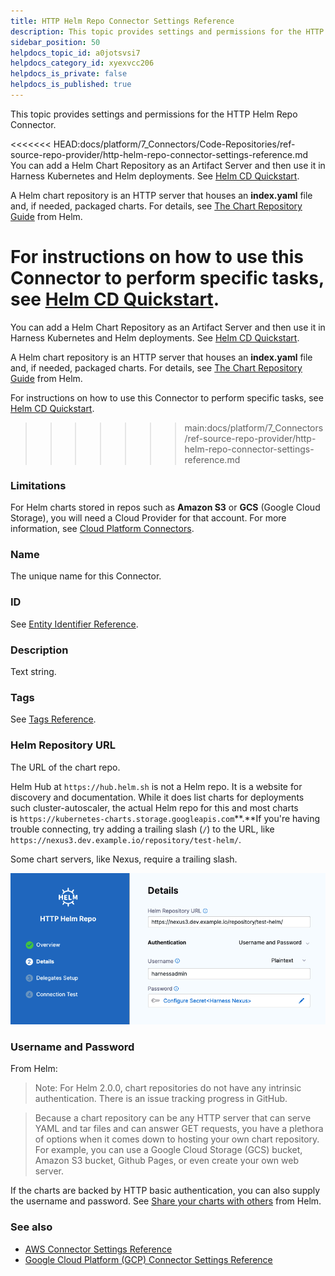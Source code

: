 ```yaml
---
title: HTTP Helm Repo Connector Settings Reference
description: This topic provides settings and permissions for the HTTP Helm Repo Connector.
sidebar_position: 50
helpdocs_topic_id: a0jotsvsi7
helpdocs_category_id: xyexvcc206
helpdocs_is_private: false
helpdocs_is_published: true
---
```


This topic provides settings and permissions for the HTTP Helm Repo Connector.

<<<<<<< HEAD:docs/platform/7_Connectors/Code-Repositories/ref-source-repo-provider/http-helm-repo-connector-settings-reference.md
You can add a Helm Chart Repository as an Artifact Server and then use it in Harness Kubernetes and Helm deployments. See [Helm CD Quickstart](../../../../continuous-delivery/onboard-cd/cd-quickstarts/helm-cd-quickstart.md).

A Helm chart repository is an HTTP server that houses an **index.yaml** file and, if needed, packaged charts. For details, see [The Chart Repository Guide](https://helm.sh/docs/topics/chart_repository/) from Helm.

For instructions on how to use this Connector to perform specific tasks, see [Helm CD Quickstart](../../../../continuous-delivery/onboard-cd/cd-quickstarts/helm-cd-quickstart.md).
=======
You can add a Helm Chart Repository as an Artifact Server and then use it in Harness Kubernetes and Helm deployments. See [Helm CD Quickstart](../../../continuous-delivery/deploy-srv-diff-platforms/helm/helm-cd-quickstart.md).

A Helm chart repository is an HTTP server that houses an **index.yaml** file and, if needed, packaged charts. For details, see [The Chart Repository Guide](https://helm.sh/docs/topics/chart_repository/) from Helm.

For instructions on how to use this Connector to perform specific tasks, see [Helm CD Quickstart](../../../continuous-delivery/deploy-srv-diff-platforms/helm/helm-cd-quickstart.md).
>>>>>>> main:docs/platform/7_Connectors/ref-source-repo-provider/http-helm-repo-connector-settings-reference.md


### Limitations

For Helm charts stored in repos such as **Amazon S3** or **GCS** (Google Cloud Storage), you will need a Cloud Provider for that account. For more information, see [Cloud Platform Connectors](https://developer.harness.io/docs/category/cloud-platform-connectors).

### Name

The unique name for this Connector.

### ID

See [Entity Identifier Reference](../../../20_References/entity-identifier-reference.md).

### Description

Text string.

### Tags

See [Tags Reference](../../../20_References/tags-reference.md).

### Helm Repository URL

The URL of the chart repo.

Helm Hub at `https://hub.helm.sh` is not a Helm repo. It is a website for discovery and documentation. While it does list charts for deployments such cluster-autoscaler, the actual Helm repo for this and most charts is `https://kubernetes-charts.storage.googleapis.com`**.**If you're having trouble connecting, try adding a trailing slash (`/`) to the URL, like `https://nexus3.dev.example.io/repository/test-helm/`.

Some chart servers, like Nexus, require a trailing slash. 

![](./static/http-helm-repo-connector-settings-reference-02.png)
### Username and Password

From Helm:


> Note: For Helm 2.0.0, chart repositories do not have any intrinsic authentication. There is an issue tracking progress in GitHub.


> Because a chart repository can be any HTTP server that can serve YAML and tar files and can answer GET requests, you have a plethora of options when it comes down to hosting your own chart repository. For example, you can use a Google Cloud Storage (GCS) bucket, Amazon S3 bucket, Github Pages, or even create your own web server.

If the charts are backed by HTTP basic authentication, you can also supply the username and password. See [Share your charts with others](https://helm.sh/docs/topics/chart_repository/#share-your-charts-with-others) from Helm.

### See also

* [AWS Connector Settings Reference](../../Cloud-providers/ref-cloud-providers/aws-connector-settings-reference.md)
* [Google Cloud Platform (GCP) Connector Settings Reference](../../Cloud-providers/ref-cloud-providers/gcs-connector-settings-reference.md)

